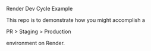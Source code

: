 Render Dev Cycle Example

This repo is to demonstrate how you might accomplish a

PR > Staging > Production

environment on Render.
